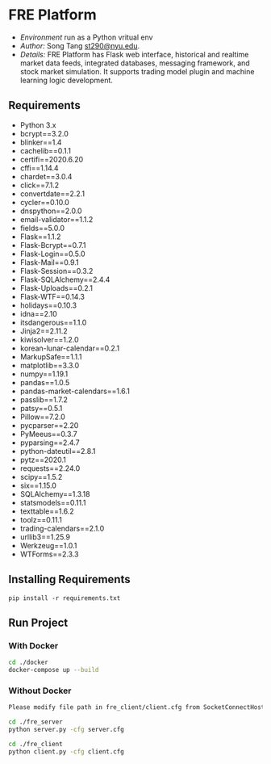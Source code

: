 # FRE Platform #
* *Environment* run as a Python vritual env
* *Author:* Song Tang <st290@nyu.edu>.  
* *Details:* FRE Platform has Flask web interface, historical and realtime market data feeds, integrated databases, messaging framework, and stock market simulation. It supports trading model plugin and machine learning logic development.

## Requirements
* Python 3.x
* bcrypt==3.2.0
* blinker==1.4
* cachelib==0.1.1
* certifi==2020.6.20
* cffi==1.14.4
* chardet==3.0.4
* click==7.1.2
* convertdate==2.2.1
* cycler==0.10.0
* dnspython==2.0.0
* email-validator==1.1.2
* fields==5.0.0
* Flask==1.1.2
* Flask-Bcrypt==0.7.1
* Flask-Login==0.5.0
* Flask-Mail==0.9.1
* Flask-Session==0.3.2
* Flask-SQLAlchemy==2.4.4
* Flask-Uploads==0.2.1
* Flask-WTF==0.14.3
* holidays==0.10.3
* idna==2.10
* itsdangerous==1.1.0
* Jinja2==2.11.2
* kiwisolver==1.2.0
* korean-lunar-calendar==0.2.1
* MarkupSafe==1.1.1
* matplotlib==3.3.0
* numpy==1.19.1
* pandas==1.0.5
* pandas-market-calendars==1.6.1
* passlib==1.7.2
* patsy==0.5.1
* Pillow==7.2.0
* pycparser==2.20
* PyMeeus==0.3.7
* pyparsing==2.4.7
* python-dateutil==2.8.1
* pytz==2020.1
* requests==2.24.0
* scipy==1.5.2
* six==1.15.0
* SQLAlchemy==1.3.18
* statsmodels==0.11.1
* texttable==1.6.2
* toolz==0.11.1
* trading-calendars==2.1.0
* urllib3==1.25.9
* Werkzeug==1.0.1
* WTForms==2.3.3

## Installing Requirements
```
pip install -r requirements.txt
```

## Run Project
### With Docker
```sh
cd ./docker
docker-compose up --build
```

### Without Docker
```sh
Please modify file path in fre_client/client.cfg from SocketConnectHost=acceptor to SocketConnectHost=<Your IP>
```
```sh
cd ./fre_server
python server.py -cfg server.cfg
```
```sh
cd ./fre_client
python client.py -cfg client.cfg
```


